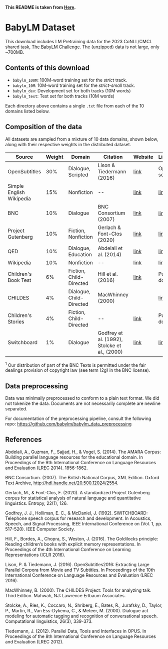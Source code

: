 **This README is taken from [Here](https://huggingface.co/datasets/cambridge-climb/BabyLM).**

# BabyLM Dataset
This download includes LM Pretraining data for the 2023 CoNLL/CMCL shared task, [The BabyLM Challenge](https://babylm.github.io/). The (unzipped) data is not large, only ~700MB.

## Contents of this download
- `babylm_100M`: 100M-word training set for the *strict* track.
- `babylm_10M`: 10M-word training set for the *strict-small* track.
- `babylm_dev`: Development set for both tracks (10M words)
- `babylm_test`: Test set for both tracks (10M words)

Each directory above contains a single `.txt` file from each of the 10 domains listed below.

## Composition of the data
All datasets are sampled from a mixture of 10 data domains, shown below, along with their respective weights in the distributed dataset.

| Source | Weight | Domain | Citation | Website | License |
| --- | --- | --- | --- | --- | --- |
| OpenSubtitles | 30% | Dialogue, Scripted | Lison & Tiedermann (2016) | [link](https://opus.nlpl.eu/OpenSubtitles-v2018.php) | Open source |
| Simple English Wikipedia | 15% | Nonfiction | -- | [link](https://dumps.wikimedia.org/simplewiki/20221201/) | [link](https://dumps.wikimedia.org/legal.html) |
| BNC | 10% | Dialogue | BNC Consortium (2007) | [link](http://www.natcorp.ox.ac.uk/) | [link](http://www.natcorp.ox.ac.uk/docs/licence.html) <sup>1</sup> |
| Project Gutenberg | 10% | Fiction, Nonfiction | Gerlach & Font-Clos (2020) | [link](https://github.com/pgcorpus/gutenberg) | [link](https://www.gutenberg.org/policy/license.html) |
| QED | 10% | Dialogue, Education | Abdelali et al. (2014) | [link](https://opus.nlpl.eu/QED.php) | [link](https://opus.nlpl.eu/QED.php) |
| Wikipedia | 10% | Nonfiction | -- | [link](https://dumps.wikimedia.org/enwiki/20221220/) | [link](https://dumps.wikimedia.org/legal.html) |
| Children's Book Test | 6% | Fiction, Child-Directed | Hill et al. (2016) | [link](https://research.facebook.com/downloads/babi/) | Public domain |
| CHILDES | 4% | Dialogue, Child-Directed | MacWhinney (2000) | | [link](https://talkbank.org/share/rules.html) |
| Children's Stories | 4% | Fiction, Child-Directed | -- | [link](https://www.kaggle.com/datasets/edenbd/children-stories-text-corpus) | Public domain |
| Switchboard | 1% | Dialogue | Godfrey et al. (1992), Stolcke et al., (2000) | [link](http://compprag.christopherpotts.net/swda.html) | [link](http://compprag.christopherpotts.net/swda.html) |

<sup>1</sup> Our distribution of part of the BNC Texts is permitted under the fair dealings provision of copyright law (see term (2g) in the BNC license).


## Data preprocessing

Data was minimally preprocessed to conform to a plain text format. We did not tokenize the data. Documents are not necessarily complete are newline separated.

For documentation of the preprocessing pipeline, consult the following repo: https://github.com/babylm/babylm_data_preprocessing


## References
Abdelali, A., Guzman, F., Sajjad, H., & Vogel, S. (2014). The AMARA Corpus: Building parallel language resources for the educational domain. In Proceedings of the 9th International Conference on Language Resources and Evaluation (LREC 2014). 1856-1862.

BNC Consortium. (2007). The British National Corpus, XML Edition. Oxford Text Archive, http://hdl.handle.net/20.500.12024/2554.

Gerlach, M., & Font-Clos, F. (2020). A standardized Project Gutenberg corpus for statistical analysis of natural language and quantitative linguistics. Entropy, 22(1), 126.

Godfrey, J. J., Holliman, E. C., & McDaniel, J. (1992). SWITCHBOARD: Telephone speech corpus for research and development. In Acoustics, Speech, and Signal Processing, IEEE International Conference on (Vol. 1, pp. 517-520). IEEE Computer Society.

Hill, F., Bordes, A., Chopra, S., Weston, J. (2016). The Goldilocks principle: Reading children’s books with explicit memory representations. In Proceedings of the 4th International Conference on Learning Representations (ICLR 2016).

Lison, P. & Tiedemann, J. (2016). OpenSubtitles2016: Extracting Large Parallel Corpora from Movie and TV Subtitles. In Proceedings of the 10th International Conference on Language Resources and Evaluation (LREC 2016).

MacWhinney, B. (2000). The CHILDES Project: Tools for analyzing talk. Third Edition. Mahwah, NJ: Lawrence Erlbaum Associates.

Stolcke, A., Ries, K., Coccaro, N., Shriberg, E., Bates, R., Jurafsky, D., Taylor, P., Martin, R., Van Ess-Dykema, C., & Meteer, M. (2000). Dialogue act modeling for automatic tagging and recognition of conversational speech. Computational linguistics, 26(3), 339-373.

Tiedemann, J. (2012). Parallel Data, Tools and Interfaces in OPUS. In Proceedings of the 8th International Conference on Language Resources and Evaluation (LREC 2012).
